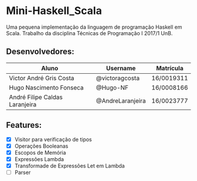 # Mini-Haskell_Scala
Uma pequena implementação da linguagem de programação Haskell em Scala.
Trabalho da disciplina Técnicas de Programação I 2017/1 UnB.

## Desenvolvedores:
Aluno | Username | Matrícula
------|----------|----------
Victor André Gris Costa | @victoragcosta | 16/0019311
Hugo Nascimento Fonseca | @Hugo-NF | 16/0008166
André Filipe Caldas Laranjeira | @AndreLaranjeira | 16/0023777

## Features:
* [x] Visitor para verificação de tipos
* [x] Operações Booleanas
* [x] Escopos de Memória
* [x] Expressões Lambda
* [x] Transformade de Expressões Let em Lambda
* [ ] Parser
